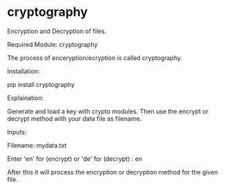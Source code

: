 # cryptography
Encryption and Decryption of files.

Required Module: 
cryptography

The process of enceryption/ecryption is called cryptography.
    
Installation:

pip install cryptography
      
Explaination:

Generate and load a key with crypto modules.
Then use the encrypt or decrypt method with your data file as filename.

Inputs:

Filename: mydata.txt

Enter 'en' for (encrypt) or 'de' for (decrypt) : en

After this it will process the encryption or decryption method for the given file.
